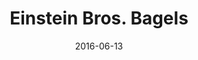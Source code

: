 ---
layout: site
title: "Einstein Bros. Bagels"
date: 2016-06-13
categories: [food-drink]
version: 1.5.8
major: 1
minor: 5
patch: 8
slug: einstein-bros-bagels
link: http://www.einsteinbros.com/
permalink: /sites/:slug
---